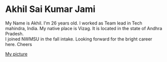 # Akhil Sai Kumar Jami 
 My Name is Akhil. I'm 26 years old. I worked as Team lead in Tech mahindra, India. My native place is Vizag. It is located in the state of Andhra Pradesh.<br> I joined NWMSU in the fall intake. Looking forward for the bright career here. Cheers

 [My picture](/akhil.jpg?raw=true)